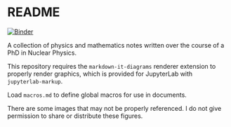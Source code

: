 # README
[![Binder](https://mybinder.org/badge_logo.svg)](https://mybinder.org/v2/gh/agoose77/notes/master)

A collection of physics and mathematics notes written over the course of a PhD in Nuclear Physics.

This repository requires the `markdown-it-diagrams` renderer extension to properly render graphics, which is provided for JupyterLab with `jupyterlab-markup`.

Load `macros.md` to define global macros for use in documents.

There are some images that may not be properly referenced. I do not give permission to share or distribute these figures.

